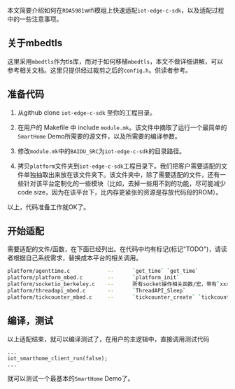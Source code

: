 本文简要介绍如何在`RDA5981`wifi模组上快速适配`iot-edge-c-sdk`，以及适配过程中的一些注意事项。

## 关于mbedtls
这里采用`mbedtls`作为tls库，而对于如何移植`mbedtls`，本文不做详细讲解，可以参考相关文档。这里只提供经过裁剪之后的`config.h`。供读者参考。

## 准备代码
1. 从github clone `iot-edge-c-sdk` 至你的工程目录。

2. 在用户的 Makefile 中 include `module.mk`。该文件中摘取了运行一个最简单的`SmartHome` Demo所需要的源文件，以及所需要的编译参数。
3. 修改`module.mk`中的`BAIDU_SRC`为`iot-edge-c-sdk`的目录路径。

4. 拷贝`platform`文件夹到`iot-edge-c-sdk`工程目录下。我们把客户需要适配的文件单独抽取出来放在该文件夹下。该文件夹中，除了需要适配的文件，还有一些针对该平台定制化的一些模块（比如，去掉一些用不到的功能，尽可能减少code size，因为在该平台下，比内存更紧张的资源是存放代码段的ROM）。


以上，代码准备工作就OK了。

## 开始适配
需要适配的文件/函数，在下面已经列出。在代码中均有标记(标记"TODO")，请读者根据自己系统需求，替换成本平台的相关调用。
```bash
platform/agenttime.c            --      `get_time` `get_time`
platform/platform_mbed.c        --      `platform_init`
platform/socketio_berkeley.c    --      所有socket操作相关函数/宏，带有`xxx_`前缀
platform/threadapi_mbed.c       --      `ThreadAPI_Sleep`
platform/tickcounter_mbed.c     --      `tickcounter_create` `tickcounter_get_current_ms`
```


## 编译，测试
以上适配结束，就可以编译测试了，在用户的主逻辑中，直接调用测试代码
```
...
iot_smarthome_client_run(false);
...
```
就可以测试一个最基本的`SmartHome` Demo了。